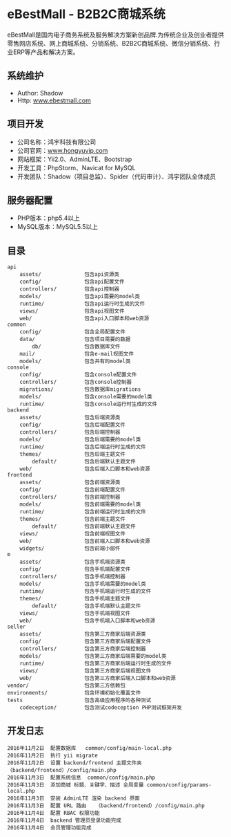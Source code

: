 eBestMall - B2B2C商城系统
===============================

eBestMall是国内电子商务系统及服务解决方案新创品牌.为传统企业及创业者提供零售网店系统、网上商城系统、分销系统、B2B2C商城系统、微信分销系统、行业ERP等产品和解决方案。

系统维护
-------------------

* Author: Shadow
* Http: www.ebestmall.com

项目开发
-------------------

* 公司名称：鸿宇科技有限公司
* 公司官网：www.hongyuvip.com
* 网站框架：Yii2.0、AdminLTE、Bootstrap
* 开发工具：PhpStorm、Navicat for MySQL
* 开发团队：Shadow（项目总监）、Spider（代码审计）、鸿宇团队全体成员

服务器配置
-------------------

* PHP版本：php5.4以上
* MySQL版本：MySQL5.5以上

目录
-------------------

```
api
    assets/              包含api资源类
    config/              包含api配置文件
    controllers/         包含api控制器
    models/              包含api需要的model类
    runtime/             包含api运行时生成的文件
    views/               包含api视图文件
    web/                 包含api入口脚本和web资源
common
    config/              包含全局配置文件
    data/                包含项目需要的数据
        db/              包含数据库文件
    mail/                包含e-mail视图文件
    models/              包含共有的model类
console
    config/              包含console配置文件
    controllers/         包含console控制器
    migrations/          包含数据库migrations
    models/              包含console需要的model类
    runtime/             包含console运行时生成的文件
backend
    assets/              包含后端资源类
    config/              包含后端配置文件
    controllers/         包含后端控制器
    models/              包含后端需要的model类
    runtime/             包含后端运行时生成的文件
    themes/              包含后端主题文件
        default/         包含后端默认主题文件
    web/                 包含后端入口脚本和web资源
frontend
    assets/              包含前端资源类
    config/              包含前端配置文件
    controllers/         包含前端控制器
    models/              包含前端需要的model类
    runtime/             包含前端运行时生成的文件
    themes/              包含前端主题文件
        default/         包含前端默认主题文件
    views/               包含前端视图文件
    web/                 包含前端入口脚本和web资源
    widgets/             包含前端小部件
m
    assets/              包含手机端资源类
    config/              包含手机端配置文件
    controllers/         包含手机端控制器
    models/              包含手机端需要的model类
    runtime/             包含手机端运行时生成的文件
    themes/              包含手机端主题文件
        default/         包含手机端默认主题文件
    views/               包含手机端视图文件
    web/                 包含手机端入口脚本和web资源
seller
    assets/              包含第三方商家后端资源类
    config/              包含第三方商家后端配置文件
    controllers/         包含第三方商家后端控制器
    models/              包含第三方商家后端需要的model类
    runtime/             包含第三方商家后端运行时生成的文件
    views/               包含第三方商家后端视图文件
    web/                 包含第三方商家后端入口脚本和web资源
vendor/                  包含第三方依赖包
environments/            包含环境初始化覆盖文件
tests                    包含高级应用程序的各种测试
    codeception/         包含测试codeception PHP测试框架开发
```

开发日志
-------------------

```
2016年11月2日  配置数据库   common/config/main-local.php
2016年11月2日  执行 yii migrate
2016年11月2日  设置 backend/frontend 主题文件夹  （backend/frontend）/config/main.php
2016年11月3日  配置系统信息  common/config/main.php
2016年11月3日  添加商城 标题、关键字、描述 全局变量 common/config/params-local.php
2016年11月3日  安装 AdminLTE 渲染 backend 界面
2016年11月3日  配置 URL 路由   （backend/frontend）/config/main.php
2016年11月4日  配置 RBAC 权限功能
2016年11月4日  backend 管理员登录功能完成
2016年11月4日  会员管理功能完成

```